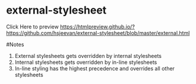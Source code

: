 # external-stylesheet

Click Here to preview
https://htmlpreview.github.io/?https://github.com/hsjeevan/external-stylesheet/blob/master/external.html

#Notes
1. External stylesheets gets overridden by internal stylesheets
2. Internal stylesheets gets overridden by in-line stylesheets
3. In-line styling has the highest precedence and overrides all other stylesheets 
